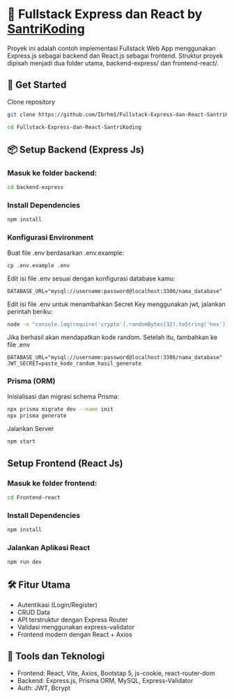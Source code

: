 # 👋 Fullstack Express dan React by [SantriKoding](https://santrikoding.com/)

Proyek ini adalah contoh implementasi Fullstack Web App menggunakan Express.js sebagai backend dan React.js sebagai frontend. Struktur proyek dipisah menjadi dua folder utama, backend-express/ dan frontend-react/.

## 🚀 Get Started

Clone repository

```bash
git clone https://github.com/Ibrhm1/Fullstack-Express-dan-React-SantriKoding.git
```

```bash
cd Fullstack-Express-dan-React-SantriKoding
```

## 📦 Setup Backend (Express Js)

### Masuk ke folder backend:

```bash
cd backend-express
```

### Install Dependencies

```bash
npm install
```

### Konfigurasi Environment

Buat file .env berdasarkan .env.example:

```
cp .env.example .env
```

Edit isi file .env sesuai dengan konfigurasi database kamu:

```env
DATABASE_URL="mysql://username:password@localhost:3306/nama_database"
```

Edit isi file .env untuk menambahkan Secret Key menggunakan jwt, jalankan perintah beriku:

```bash
node -e "console.log(require('crypto').randomBytes(32).toString('hex'))"
```

Jika berhasil akan mendapatkan kode random. Setelah itu, tambahkan ke file .env

```env
DATABASE_URL="mysql://username:password@localhost:3306/nama_database"
JWT_SECRET=paste_kode_random_hasil_generate
```

### Prisma (ORM)

Inisialisasi dan migrasi schema Prisma:

```bash
npx prisma migrate dev --name init
npx prisma generate
```

Jalankan Server

```bash
npm start
```

## Setup Frontend (React Js)

### Masuk ke folder frontend:

```bash
cd Frontend-react
```

### Install Dependencies

```bash
npm install
```

### Jalankan Aplikasi React

```bash
npm run dev
```

## 🛠️ Fitur Utama

- Autentikasi (Login/Register)
- CRUD Data
- API terstruktur dengan Express Router
- Validasi menggunakan express-validator
- Frontend modern dengan React + Axios

## 🔗 Tools dan Teknologi

- Frontend: React, Vite, Axios, Bootstap 5, js-cookie, react-router-dom
- Backend: Express.js, Prisma ORM, MySQL, Express-Validator
- Auth: JWT, Bcrypt
